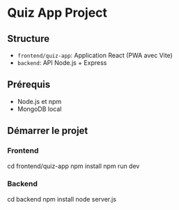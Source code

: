 # Quiz App Project

## Structure
- `frontend/quiz-app`: Application React (PWA avec Vite)
- `backend`: API Node.js + Express

## Prérequis
- Node.js et npm
- MongoDB local

## Démarrer le projet
### Frontend
cd frontend/quiz-app
npm install
npm run dev

### Backend
cd backend
npm install
node server.js